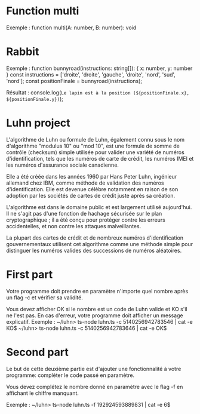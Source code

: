 # Function multi 
Exemple :
function multi(A: number, B: number): void

# Rabbit 

Exemple : 
function bunnyroad(instructions: string[]): { x: number, y: number }
const instructions = ['droite', 'droite', 'gauche', 'droite', 'nord', 'sud', 'nord'];
const positionFinale = bunnyroad(instructions);

Résultat :
console.log(`Le lapin est à la position (${positionFinale.x}, ${positionFinale.y})`);

# Luhn project

L'algorithme de Luhn ou formule de Luhn, également connu sous le nom d'algorithme "modulus 10" ou "mod 10", est une formule de somme de contrôle (checksum) simple utilisée pour valider une variété de numéros d'identification, tels que les numéros de carte de crédit, les numéros IMEI et les numéros d'assurance sociale canadienne.

Elle a été créée dans les années 1960 par Hans Peter Luhn, ingénieur allemand chez IBM, comme méthode de validation des numéros d'identification. Elle est devenue célèbre notamment en raison de son adoption par les sociétés de cartes de crédit juste après sa création.

L'algorithme est dans le domaine public et est largement utilisé aujourd'hui. Il ne s'agit pas d'une fonction de hachage sécurisée sur le plan cryptographique ; il a été conçu pour protéger contre les erreurs accidentelles, et non contre les attaques malveillantes. 

La plupart des cartes de crédit et de nombreux numéros d'identification gouvernementaux utilisent cet algorithme comme une méthode simple pour distinguer les numéros valides des successions de numéros aléatoires.

# First part 

Votre programme doit prendre en paramètre n'importe quel nombre après un flag -c et vérifier sa validité.

Vous devez afficher OK si le nombre est un code de Luhn valide et KO s'il ne l'est pas.
En cas d'erreur, votre programme doit afficher un message explicatif.
Exemple : 
~/luhn> ts-node luhn.ts -c 5140256942783546 | cat -e
KO$
~/luhn> ts-node luhn.ts -c 5140256942783646 | cat -e
OK$

# Second part 

Le but de cette deuxième partie est d'ajouter une fonctionnalité à votre programme: compléter le code passé en paramètre.

Vous devez complétez le nombre donné en paramètre avec le flag -f en affichant le chiffre manquant.

Exemple : 
~/luhn> ts-node luhn.ts -f 192924593889831 | cat -e
6$

